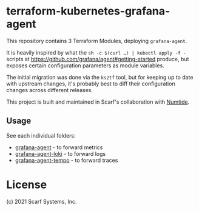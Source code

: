 # terraform-kubernetes-grafana-agent

This repository contains 3 Terraform Modules, deploying `grafana-agent`.

It is heavily inspired by what the `sh -c $(curl …) | kubectl apply -f -`
scripts at https://github.com/grafana/agent#getting-started produce, but
exposes certain configuration parameters as module variables.

The initial migration was done via the `ks2tf` tool, but for keeping up to date
with upstream changes, it's probably best to diff their configuration changes
across different releases.

This project is built and maintained in Scarf's collaboration with
[Numtide](https://numtide.com).

## Usage

See each individual folders:

* [grafana-agent](./modules/grafana-agent) - to forward metrics
* [grafana-agent-loki](./modules/grafana-agent-loki) - to forward logs
* [grafana-agent-tempo](./modules/grafana-agent-tempo) - to forward traces

# License

(c) 2021 Scarf Systems, Inc.
